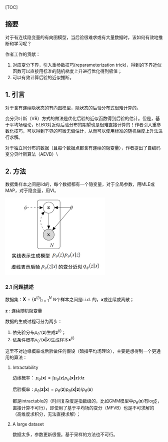 [TOC]

## 摘要

对于有连续隐变量的有向图模型，当后验很难求或有大量数据时，该如何有效地推断和学习呢？

作者工作的贡献：

1. 对应变分下界，引入重参数技巧(reparameterization trick)，得到的下界近似函数可以直接用标准的随机梯度上升进行优化得到极值；
2. 可以有效计算后验的近似推断。



## 1. 引言

对于含有连续隐状态的有向图模型，隐状态的后验分布式很难计算的。

变分贝叶斯（VB）方式的做法是优化后验的近似函数得到后验的估计。但是，基于平均场理论，$ELBO$对近似后验分布的期望也是很难直接计算的！作者引入重参数化技巧，可以得到下界的可微无偏估计，从而可以使用标准的随机梯度上升法进行求解。



对于独立同分布的数据（且每个数据点都含有连续的隐变量），作者提出了自编码变分贝叶斯算法（AEVB）\



## 2. 方法

数据集样本之间是iid的，每个数据都有一个隐变量，对于全局参数，用MLE或MAP，对于隐变量，用VI。

<img src="Figure 1.directed graphical model.png" alt="Figure 1.directed graphical model" style="zoom:50%;" />



### 2.1 问题描述

数据集：$\mathbf{X}=\left\{ \mathbf{x}^{(i)} \right\}_{i=1}^{N}$  $N$个样本之间是i.i.d. 的，$\mathbf{x}$或连续或离散；

$\mathbf{z}$ : 连续随机隐变量



数据的生成过程可分为两步：

1. 依先验分布$p_{\theta^{*}}(\mathbf{z})$生成$\mathbf{z}^{(i)}$；
2. 依条件概率$p_{\theta^{*}}(\mathbf{x|z})$生成样本$\mathbf{x}^{(i)}$



这里不对边缘概率或后验做任何假设（暗指平均场理论），主要是想得到一个更通用的算法：

1. Intractability

   边缘概率： $p_{\theta}(\mathbf{x})=\int p_{\theta}(\mathbf{z})p_{\theta}(\mathbf{x|z})\text{d}\mathbf{z}$

   后验概率：$p_{\theta}(\mathbf{z|x})=p_{\theta}(\mathbf{z})p_{\theta}(\mathbf{x|z})/p_{\theta}(\mathbf{x})$

   都是intractable的（时间复杂度是指数级的，比如GMM模型中$p_{\theta}(\mathbf{x})$有$\text{log}\sum$，直接计算不可行），即使用了基于平均场的变分（MFVB）也是不可求解的（高维度求积分，无法直接求解）；

2. A large dataset

   数据太多，参数更新很慢。基于采样的方法也不可行。

   

